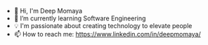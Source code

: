 * 👋 Hi, I'm Deep Momaya  
* 🌱 I’m currently learning Software Engineering  
* 💡 I'm passionate about creating technology to elevate people  
* 📫 How to reach me: https://www.linkedin.com/in/deepmomaya/


<!--
**deepmomaya/deepmomaya** is a ✨ _special_ ✨ repository because its `README.md` (this file) appears on your GitHub profile.
-->
